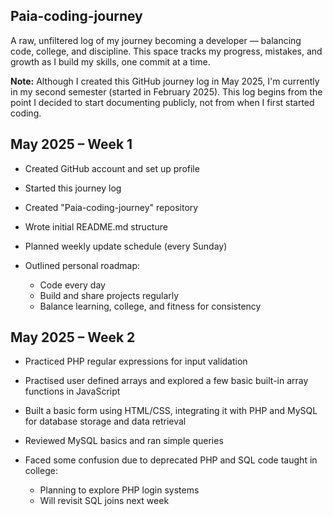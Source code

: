## Paia-coding-journey

A raw, unfiltered log of my journey becoming a developer — balancing code, college, and discipline. This space tracks my progress, mistakes, and growth as I build my skills, one commit at a time.

**Note:** Although I created this GitHub journey log in May 2025, I'm currently in my second semester (started in February 2025). This log begins from the point I decided to start documenting publicly, not from when I first started coding.


## May 2025 – Week 1 ##

- Created GitHub account and set up profile
- Started this journey log
- Created "Paia-coding-journey" repository
- Wrote initial README.md structure
- Planned weekly update schedule (every Sunday)
  
- Outlined personal roadmap: 

  - Code every day 
  - Build and share projects regularly
  - Balance learning, college, and fitness for consistency


## May 2025 – Week 2 ##

- Practiced PHP regular expressions for input validation  
- Practised user defined arrays and explored a few basic built-in array functions in JavaScript 
- Built a basic form using HTML/CSS, integrating it with PHP and MySQL for database storage and data retrieval
- Reviewed MySQL basics and ran simple queries


- Faced some confusion due to deprecated PHP and SQL code taught in college:

     - Planning to explore PHP login systems 
     - Will revisit SQL joins next week
